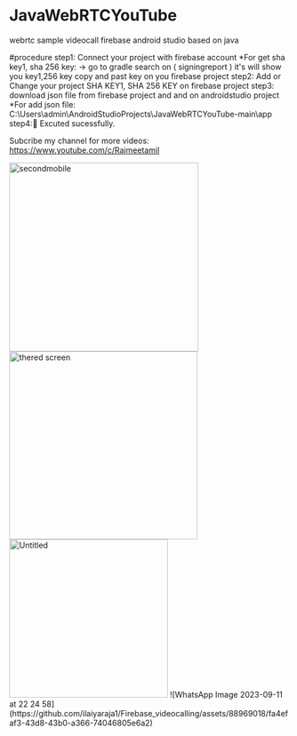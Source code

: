 # JavaWebRTCYouTube
 webrtc sample videocall firebase android studio based on java

 #procedure
 step1: Connect your project with firebase account
 *For get sha key1, sha 256 key: -> go to gradle search on ( signingreport ) it's will show you key1,256 key copy and past key on you firebase project
 step2: Add or Change your project SHA KEY1, SHA 256 KEY on firebase project
 step3: download json file from firebase project and and on androidstudio project
 *For add json file: C:\Users\admin\AndroidStudioProjects\JavaWebRTCYouTube-main\app
 step4:🥇 Excuted sucessfully.

 Subcribe my channel for more videos: https://www.youtube.com/c/Rajmeetamil
 
<img width="340" alt="secondmobile" src="https://github.com/ilaiyaraja1/Firebase_videocalling/assets/88969018/edcebefe-1dab-42ba-bb64-59a3fa0777b0">
<img width="338" alt="thered screen" src="https://github.com/ilaiyaraja1/Firebase_videocalling/assets/88969018/72eddc21-2b03-437c-b65f-ce50da7461b3">
<img width="285" alt="Untitled" src="https://github.com/ilaiyaraja1/Firebase_videocalling/assets/88969018/bc26c108-03cf-45cb-b4ea-d53e34291181">
![WhatsApp Image 2023-09-11 at 22 24 58](https://github.com/ilaiyaraja1/Firebase_videocalling/assets/88969018/fa4efaf3-43d8-43b0-a366-74046805e6a2)
